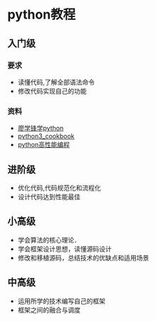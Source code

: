 # python教程

## 入门级
### 要求
* 读懂代码,了解全部语法命令
* 修改代码实现自己的功能
### 资料
* [廖学锋学python](https://www.liaoxuefeng.com/wiki/0014316089557264a6b348958f449949df42a6d3a2e542c000)
* [python3_cookbook](https://python3-cookbook.readthedocs.io/zh_CN/latest/copyright.html)
* [python高性能编程](./book/Python高性能编程.pdf)

## 进阶级
* 优化代码,代码规范化和流程化
* 设计代码达到性能最佳

## 小高级
* 学会算法的核心理论．
* 学会框架设计思想，读懂源码设计
* 修改和移植源码，总结技术的优缺点和适用场景

## 中高级
* 运用所学的技术编写自己的框架
* 框架之间的融合与调度

